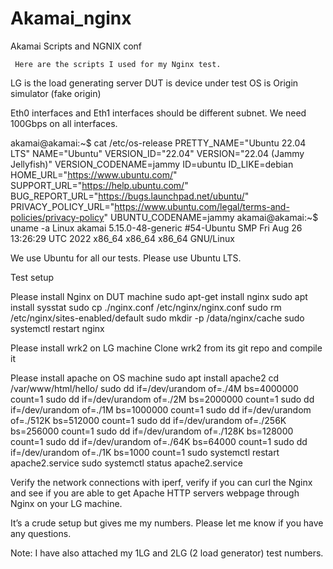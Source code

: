# Akamai_nginx
Akamai Scripts and NGNIX conf

     Here are the scripts I used for my Nginx test.
 
 
 
LG is the load generating server
DUT is device under test
OS is Origin simulator (fake origin)
 
Eth0 interfaces and Eth1 interfaces should be different subnet. We need 100Gbps on all interfaces.
 
akamai@akamai:~$ cat /etc/os-release 
PRETTY_NAME="Ubuntu 22.04 LTS"
NAME="Ubuntu"
VERSION_ID="22.04"
VERSION="22.04 (Jammy Jellyfish)"
VERSION_CODENAME=jammy
ID=ubuntu
ID_LIKE=debian
HOME_URL="https://www.ubuntu.com/"
SUPPORT_URL="https://help.ubuntu.com/"
BUG_REPORT_URL="https://bugs.launchpad.net/ubuntu/"
PRIVACY_POLICY_URL="https://www.ubuntu.com/legal/terms-and-policies/privacy-policy"
UBUNTU_CODENAME=jammy
akamai@akamai:~$ uname -a
Linux akamai 5.15.0-48-generic #54-Ubuntu SMP Fri Aug 26 13:26:29 UTC 2022 x86_64 x86_64 x86_64 GNU/Linux
 
We use Ubuntu for all our tests. Please use Ubuntu LTS.
 
Test setup
 
Please install Nginx on DUT machine
sudo apt-get install nginx
sudo apt install sysstat
sudo cp ./nginx.conf /etc/nginx/nginx.conf 
sudo rm /etc/nginx/sites-enabled/default
sudo mkdir -p /data/nginx/cache
sudo systemctl restart nginx
 
Please install wrk2 on LG machine 
Clone wrk2 from its git repo and compile it
 
Please install apache on OS machine 
sudo apt install apache2
cd /var/www/html/hello/
sudo dd if=/dev/urandom of=./4M bs=4000000 count=1
sudo dd if=/dev/urandom of=./2M bs=2000000 count=1
sudo dd if=/dev/urandom of=./1M bs=1000000 count=1
sudo dd if=/dev/urandom of=./512K bs=512000 count=1
sudo dd if=/dev/urandom of=./256K bs=256000 count=1
sudo dd if=/dev/urandom of=./128K bs=128000 count=1
sudo dd if=/dev/urandom of=./64K bs=64000 count=1
sudo dd if=/dev/urandom of=./1K bs=1000 count=1
sudo systemctl restart apache2.service
sudo systemctl status apache2.service
 
 
Verify the network connections with iperf, verify if you can curl the Nginx and see if you are able to get Apache HTTP servers webpage through Nginx on your LG machine. 
 
It’s a crude setup but gives me my numbers.
Please let me know if you have any questions.
 
 
Note: I have also attached my 1LG and 2LG (2 load generator) test numbers.

